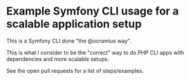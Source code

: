 # Example Symfony CLI usage for a scalable application setup

This is a Symfony CLI done "the @ocramius way".

This is what I consider to be the "correct" way to do PHP CLI apps with dependencies and more scalable setups.

See the open pull requests for a list of steps/examples.
